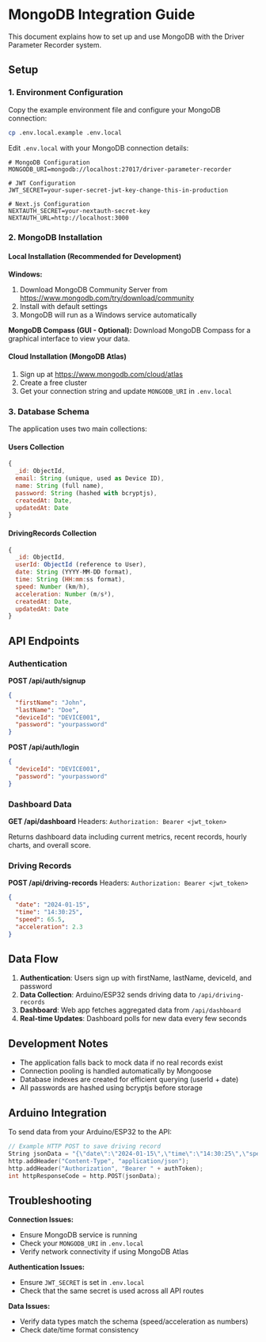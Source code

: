 # MongoDB Integration Guide

This document explains how to set up and use MongoDB with the Driver Parameter Recorder system.

## Setup

### 1. Environment Configuration

Copy the example environment file and configure your MongoDB connection:

```bash
cp .env.local.example .env.local
```

Edit `.env.local` with your MongoDB connection details:

```env
# MongoDB Configuration
MONGODB_URI=mongodb://localhost:27017/driver-parameter-recorder

# JWT Configuration  
JWT_SECRET=your-super-secret-jwt-key-change-this-in-production

# Next.js Configuration
NEXTAUTH_SECRET=your-nextauth-secret-key
NEXTAUTH_URL=http://localhost:3000
```

### 2. MongoDB Installation

#### Local Installation (Recommended for Development)

**Windows:**
1. Download MongoDB Community Server from https://www.mongodb.com/try/download/community
2. Install with default settings
3. MongoDB will run as a Windows service automatically

**MongoDB Compass (GUI - Optional):**
Download MongoDB Compass for a graphical interface to view your data.

#### Cloud Installation (MongoDB Atlas)

1. Sign up at https://www.mongodb.com/cloud/atlas
2. Create a free cluster
3. Get your connection string and update `MONGODB_URI` in `.env.local`

### 3. Database Schema

The application uses two main collections:

#### Users Collection
```javascript
{
  _id: ObjectId,
  email: String (unique, used as Device ID),
  name: String (full name),
  password: String (hashed with bcryptjs),
  createdAt: Date,
  updatedAt: Date
}
```

#### DrivingRecords Collection
```javascript
{
  _id: ObjectId,
  userId: ObjectId (reference to User),
  date: String (YYYY-MM-DD format),
  time: String (HH:mm:ss format),
  speed: Number (km/h),
  acceleration: Number (m/s²),
  createdAt: Date,
  updatedAt: Date
}
```

## API Endpoints

### Authentication

**POST /api/auth/signup**
```json
{
  "firstName": "John",
  "lastName": "Doe", 
  "deviceId": "DEVICE001",
  "password": "yourpassword"
}
```

**POST /api/auth/login**
```json
{
  "deviceId": "DEVICE001",
  "password": "yourpassword"
}
```

### Dashboard Data

**GET /api/dashboard**
Headers: `Authorization: Bearer <jwt_token>`

Returns dashboard data including current metrics, recent records, hourly charts, and overall score.

### Driving Records

**POST /api/driving-records**
Headers: `Authorization: Bearer <jwt_token>`
```json
{
  "date": "2024-01-15",
  "time": "14:30:25",
  "speed": 65.5,
  "acceleration": 2.3
}
```

## Data Flow

1. **Authentication**: Users sign up with firstName, lastName, deviceId, and password
2. **Data Collection**: Arduino/ESP32 sends driving data to `/api/driving-records`
3. **Dashboard**: Web app fetches aggregated data from `/api/dashboard`
4. **Real-time Updates**: Dashboard polls for new data every few seconds

## Development Notes

- The application falls back to mock data if no real records exist
- Connection pooling is handled automatically by Mongoose
- Database indexes are created for efficient querying (userId + date)
- All passwords are hashed using bcryptjs before storage

## Arduino Integration

To send data from your Arduino/ESP32 to the API:

```cpp
// Example HTTP POST to save driving record
String jsonData = "{\"date\":\"2024-01-15\",\"time\":\"14:30:25\",\"speed\":65.5,\"acceleration\":2.3}";
http.addHeader("Content-Type", "application/json");
http.addHeader("Authorization", "Bearer " + authToken);
int httpResponseCode = http.POST(jsonData);
```

## Troubleshooting

**Connection Issues:**
- Ensure MongoDB service is running
- Check your `MONGODB_URI` in `.env.local`
- Verify network connectivity if using MongoDB Atlas

**Authentication Issues:**
- Ensure `JWT_SECRET` is set in `.env.local`
- Check that the same secret is used across all API routes

**Data Issues:**
- Verify data types match the schema (speed/acceleration as numbers)
- Check date/time format consistency
